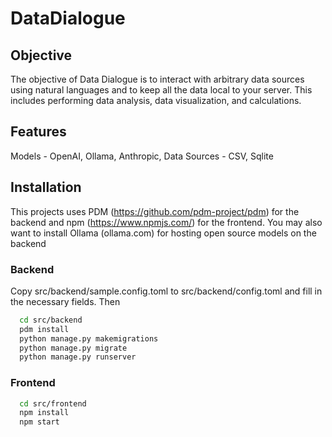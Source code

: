 # DataDialogue

## Objective
The objective of Data Dialogue is to interact with arbitrary data sources using natural languages and to keep all the data local to your server. This includes performing data analysis, data visualization, and calculations. 

## Features
Models - OpenAI, Ollama, Anthropic, 
Data Sources - CSV, Sqlite

## Installation
This projects uses PDM (https://github.com/pdm-project/pdm) for the backend and npm (https://www.npmjs.com/) for the frontend. You may also want to install Ollama (ollama.com) for hosting open source models on the backend

### Backend

  Copy src/backend/sample.config.toml to src/backend/config.toml and fill in the necessary fields.
  Then
  ```bash
    cd src/backend
    pdm install
    python manage.py makemigrations
    python manage.py migrate
    python manage.py runserver
  ```

### Frontend

  ```bash
    cd src/frontend
    npm install
    npm start
  ```
